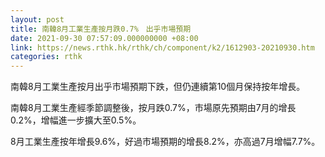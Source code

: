```yaml
---
layout: post
title: 南韓8月工業生產按月跌0.7%　出乎市場預期
date: 2021-09-30 07:57:09.000000000 +08:00
link: https://news.rthk.hk/rthk/ch/component/k2/1612903-20210930.htm
categories: rthk
---
```


南韓8月工業生產按月出乎市場預期下跌，但仍連續第10個月保持按年增長。

南韓8月工業生產經季節調整後，按月跌0.7%，市場原先預期由7月的增長0.2%，增幅進一步擴大至0.5%。

8月工業生產按年增長9.6%，好過市場預期的增長8.2%，亦高過7月增幅7.7%。

